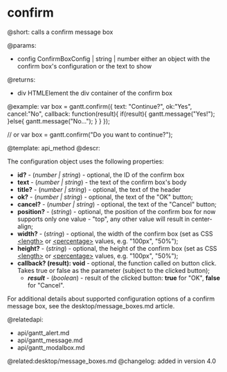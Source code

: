 confirm
=============

@short:
	calls a confirm message box

@params:

- config		ConfirmBoxConfig | string | number			either an object with the confirm box's configuration or the text to show

@returns:

- div			HTMLElement		the div container of the confirm box

@example:
var box = gantt.confirm({
    text: "Continue?",
    ok:"Yes", 
    cancel:"No",
    callback: function(result){
        if(result){
            gantt.message("Yes!");
        }else{
            gantt.message("No...");
        }
    }
});

// or
var box = gantt.confirm("Do you want to continue?");

@template:	api_method
@descr:

The configuration object uses the following properties:

- <span class=subproperty>**id?**</span> - (*number | string*) - optional, the ID of the confirm box
- <span class=subproperty>**text**</span> - (*number | string*) - the text of the confirm box's body
- <span class=subproperty>**title?**</span> - (*number | string*) - optional, the text of the header
- <span class=subproperty>**ok?**</span> - (*number | string*) - optional, the text of the "OK" button;
- <span class=subproperty>**cancel?**</span> - (*number | string*) - optional, the text of the "Cancel" button;
- <span class=subproperty>**position?**</span> - (*string*) - optional, the position of the confirm box for now supports only one value - "top", any other value will result in center-align;
- <span class=subproperty>**width?**</span> - (*string*) - optional, the width of the confirm box (set as CSS [&#60;length&#62;](https://developer.mozilla.org/en-US/docs/Web/CSS/length) or
	[&#60;percentage&#62;](https://developer.mozilla.org/en-US/docs/Web/CSS/percentage) values, e.g. "100px", "50%");
- <span class=subproperty>**height?**</span> - (*string*) - optional, the height of the confirm box (set as CSS [&#60;length&#62;](https://developer.mozilla.org/en-US/docs/Web/CSS/length) or
	[&#60;percentage&#62;](https://developer.mozilla.org/en-US/docs/Web/CSS/percentage) values, e.g. "100px", "50%");
- <span class=submethod>**callback? (result): void**</span> - optional, the function called on button click. Takes true or false as the parameter (subject to the clicked button);
    - **_result_** - (*boolean*) - result of the clicked button: **true** for "OK", **false** for "Cancel".


For additional details about supported configuration options of a confirm message box, see the desktop/message_boxes.md article.


@relatedapi:
- api/gantt_alert.md
- api/gantt_message.md
- api/gantt_modalbox.md

@related:desktop/message_boxes.md
@changelog:
added in version 4.0